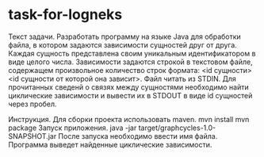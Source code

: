 # task-for-logneks
Текст задачи.
Разработать программу на языке Java для обработки файла, в котором задаются
зависимости сущностей друг от друга. Каждая сущность представлена своим
уникальным идентификатором в виде целого числа. Зависимости задаются
строкой в текстовом файле, содержащем произвольное количество строк формата:
<id сущности> <id сущности от которой она зависит>. Файл читать из STDIN. Для
прочитанных сведенй о связях между сущностями необходимо найти циклические
зависимости и вывести их в STDOUT в виде id сущностей через пробел.

Инструкция.
Для сборки проекта использовать maven.
mvn install
mvn package
Запуск приложения.
java -jar target/graphcycles-1.0-SNAPSHOT.jar
После запуска необходимо ввести имя файла. Программа выведет найденные циклические зависимости.
